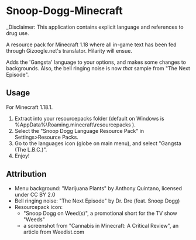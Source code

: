 Snoop-Dogg-Minecraft
=============

_Disclaimer: This application contains explicit language and references to drug use.

A resource pack for Minecraft 1.18 where all in-game text has been fed through Gizoogle.net's translator. Hilarity will ensue.

Adds the 'Gangsta' language to your options, and makes some changes to backgrounds. Also, the bell ringing noise is now _that_ sample from "The Next Episode".


Usage
---------------
For Minecraft 1.18.1. 
1. Extract into your resourcepacks folder (default on Windows is %AppData%\Roaming\.minecraft\resourcepacks ). 
2. Select the "Snoop Dogg Language Resource Pack" in Settings>Resource Packs. 
3. Go to the languages icon (globe on main menu), and select "Gangsta (The L.B.C.)".
4. Enjoy!


Attribution
---------------
* Menu background: "Marijuana Plants" by Anthony Quintano, licensed under CC BY 2.0
* Bell ringing noise: "The Next Episode" by Dr. Dre (feat. Snoop Dogg)
* Resourcepack icon: 
	* "Snoop Dogg on Weed(s)", a promotional short for the TV show "Weeds"
	*  a screenshot from "Cannabis in Minecraft: A Critical Review", an article from Weedist.com
